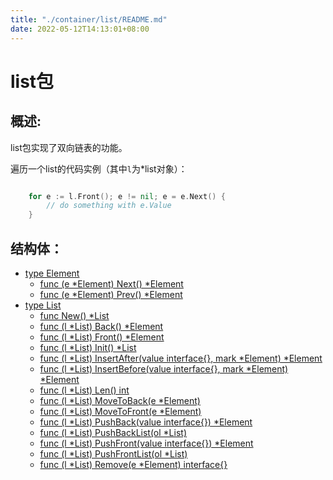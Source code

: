 ```yaml
---
title: "./container/list/README.md"
date: 2022-05-12T14:13:01+08:00
---
```

# list包

## 概述:

list包实现了双向链表的功能。

遍历一个list的代码实例（其中`l`为*list对象）：

```go

	for e := l.Front(); e != nil; e = e.Next() {
		// do something with e.Value
	}

```

## 结构体：

- [type Element](Element.md)
  - [func (e *Element) Next() *Element](Next.md)
  - [func (e *Element) Prev() *Element](Prev.md)
- [type List](List.md)
  - [func New() *List](New.md)
  - [func (l *List) Back() *Element](Back.md)
  - [func (l *List) Front() *Element](Front.md)
  - [func (l *List) Init() *List](Init.md)
  - [func (l *List) InsertAfter(value interface{}, mark *Element) *Element](InsertAfter.md)
  - [func (l *List) InsertBefore(value interface{}, mark *Element) *Element](InsertBefore.md)
  - [func (l *List) Len() int](Len.md)
  - [func (l *List) MoveToBack(e *Element)](MoveToBack.md)
  - [func (l *List) MoveToFront(e *Element)](MoveToFront.md)
  - [func (l *List) PushBack(value interface{}) *Element](PushBack.md)
  - [func (l *List) PushBackList(ol *List)](PushBackList.md)
  - [func (l *List) PushFront(value interface{}) *Element](PushFront.md)
  - [func (l *List) PushFrontList(ol *List)](PushFrontList.md)
  - [func (l *List) Remove(e *Element) interface{}](Remove.md)